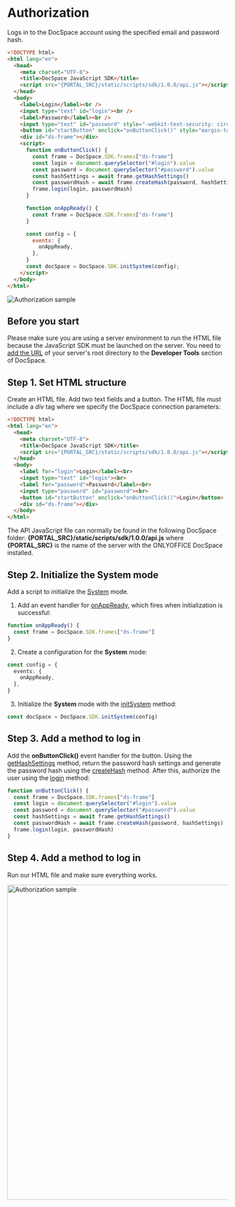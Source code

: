 # Authorization

Logs in to the DocSpace account using the specified email and password hash.

``` html
<!DOCTYPE html>
<html lang="en">
  <head>
    <meta charset="UTF-8">
    <title>DocSpace JavaScript SDK</title>
    <script src="{PORTAL_SRC}/static/scripts/sdk/1.0.0/api.js"></script>
  </head>
  <body>
    <label>Login</label><br />
    <input type="text" id="login"><br />
    <label>Password</label><br />
    <input type="text" id="password" style="-webkit-text-security: circle"><br />
    <button id="startButton" onclick="onButtonClick()" style="margin-top: 20px;">Login</button>
    <div id="ds-frame"></div>
    <script>
      function onButtonClick() {
        const frame = DocSpace.SDK.frames["ds-frame"]
        const login = document.querySelector("#login").value
        const password = document.querySelector("#password").value
        const hashSettings = await frame.getHashSettings()
        const passwordHash = await frame.createHash(password, hashSettings)
        frame.login(login, passwordHash)
      }

      function onAppReady() {
        const frame = DocSpace.SDK.frames["ds-frame"]
      }

      const config = {
        events: {
          onAppReady,
        },
      }
      const docSpace = DocSpace.SDK.initSystem(config);   
    </script>
  </body>
</html>
```

![Authorization sample](/assets/images/docspace/js-sdk-authorization-sample.svg)

## Before you start

Please make sure you are using a server environment to run the HTML file because the JavaScript SDK must be launched on the server.
You need to [add the URL](../get-started/get-started.md#step-1-specifying-the-docspace-url) of your server's root directory to the **Developer Tools** section of DocSpace.

## Step 1. Set HTML structure

Create an HTML file. Add two text fields and a button. The HTML file must include a *div* tag where we specify the DocSpace connection parameters:

``` html
<!DOCTYPE html>
<html lang="en">
  <head>
    <meta charset="UTF-8">
    <title>DocSpace JavaScript SDK</title>
    <script src="{PORTAL_SRC}/static/scripts/sdk/1.0.0/api.js"></script>
  </head>
  <body>
    <label for="login">Login</label><br>
    <input type="text" id="login"><br>
    <label for="password">Password</label><br>
    <input type="password" id="password"><br>
    <button id="startButton" onclick="onButtonClick()">Login</button>
    <div id="ds-frame"></div>
  </body>
</html>
```

The API JavaScript file can normally be found in the following DocSpace folder: **\{PORTAL_SRC\}/static/scripts/sdk/1.0.0/api.js** where **\{PORTAL_SRC\}** is the name of the server with the ONLYOFFICE DocSpace installed.

## Step 2. Initialize the System mode

Add a script to initialize the [System](../usage-sdk/initialization-modes/system.md) mode.

1. Add an event handler for [onAppReady](../usage-sdk/events.md#onappready), which fires when initialization is successful:

``` ts
function onAppReady() {
  const frame = DocSpace.SDK.frames["ds-frame"]
}
```

2. Create a configuration for the **System** mode:

``` ts
const config = {
  events: {
    onAppReady,
  },
}
```

3. Initialize the **System** mode with the [initSystem](../usage-sdk/methods.md#initsystem) method:

``` ts
const docSpace = DocSpace.SDK.initSystem(config)
```

## Step 3. Add a method to log in

Add the **onButtonClick()** event handler for the button. Using the [getHashSettings](../usage-sdk/methods.md#gethashsettings) method, return the password hash settings
and generate the password hash using the [createHash](../usage-sdk/methods.md#createhash) method. After this, authorize the user using the [login](../usage-sdk/methods.md#login) method:

``` ts
function onButtonClick() {
  const frame = DocSpace.SDK.frames["ds-frame"]
  const login = document.querySelector("#login").value
  const password = document.querySelector("#password").value
  const hashSettings = await frame.getHashSettings()
  const passwordHash = await frame.createHash(password, hashSettings)
  frame.login(login, passwordHash)
}
```

## Step 4. Add a method to log in

Run our HTML file and make sure everything works.

<img alt="Authorization sample" src="/assets/images/docspace/gifs/js-sdk-authorization-sample.gif" width="720px" />
